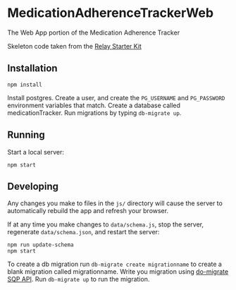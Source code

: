 # MedicationAdherenceTrackerWeb
The Web App portion of the Medication Adherence Tracker

Skeleton code taken from the [Relay Starter Kit](https://github.com/relayjs/relay-starter-kit)

## Installation

```
npm install
```

Install postgres.
Create a user, and create the `PG_USERNAME` and `PG_PASSWORD` environment variables that match.
Create a database called medicationTracker.
Run migrations by typing `db-migrate up`.

## Running

Start a local server:

```
npm start
```

## Developing

Any changes you make to files in the `js/` directory will cause the server to
automatically rebuild the app and refresh your browser.

If at any time you make changes to `data/schema.js`, stop the server,
regenerate `data/schema.json`, and restart the server:

```
npm run update-schema
npm start
```

To create a db migration run `db-migrate create migrationname` to create a blank migration called migrationname.
Write you migration using [do-migrate SQP API](https://db-migrate.readthedocs.io/en/latest/API/SQL/).
Run `db-migrate up` to run the migration.
